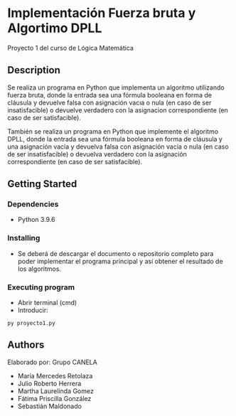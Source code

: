 # Implementación Fuerza bruta y Algortimo DPLL 
Proyecto 1 del curso de Lógica Matemática 

## Description

Se realiza  un  programa  en  Python  que  implementa  un  algoritmo  utilizando  fuerza bruta, donde la entrada sea una fórmula booleana en forma de cláusula y devuelve falsa con asignación vacıa o nula (en caso de ser insatisfacible) o devuelve verdadero con la asignacion correspondiente (en caso de ser satisfacible).

También se realiza un programa en Python que implemente el algoritmo DPLL,  donde  la  entrada  sea  una  fórmula  booleana  en  forma  de  cláusula y una asignación vacía y devuelva falsa con asignación vacía o nula (en caso de ser insatisfacible) o devuelva verdadero con la asignación correspondiente (en caso de ser satisfacible).

## Getting Started

### Dependencies

* Python 3.9.6

### Installing

* Se deberá de descargar el documento o repositorio completo para poder implementar el programa principal y así obtener el resultado de los algoritmos. 

### Executing program

* Abrir terminal (cmd) 
* Introducir: 
```
py proyecto1.py
```

## Authors

Elaborado por: Grupo CANELA 

* María Mercedes Retolaza
* Julio Roberto Herrera 
* Martha Laurelinda Gomez 
* Fátima Priscilla González 
* Sebastián Maldonado 

